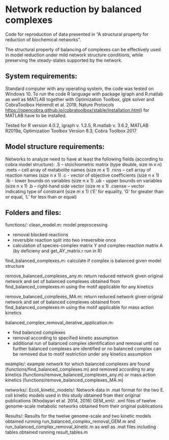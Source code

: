 ﻿# Network reduction by balanced complexes

Code for reproduction of data presented in “A structural property for reduction of biochemical networks”.

The structural property of balancing of complexes can be effectively used in model reduction under mild network structure conditions, while preserving the steady-states supported by the network.

System requirements: 
--------------------

Standard computer with any operating system, the code was tested 	on Windows 10.
To run the code R language with package igraph and R.matlab as well 	as MATLAB together with Optimization Toolbox, glpk solver and CobraToolbox 
Heirendt et al. 2019, Nature Protocols https://opencobra.github.io/cobratoolbox/stable/installation.html) for MATLAB have to be installed.

Tested for R version 4.0.2, igraph v. 1.2.5, R.matlab v. 3.6.2,
MATLAB R2019a, Optimization Toolbox Version 8.3, Cobra Toolbox 2017

Model structure requirements:
-----------------------------

Networks to analyze need to have at least the following fields (according to cobra model structure):
		.S – stoichiometric matrix (type double, size m x n)
		.mets – cell array of metabolite names (size m x 1)
		.rxns – cell array of reaction names (size n x 1)
		.c - vector of objective coefficients (size n x 1)
		.lb - lower bounds on variables (size n x 1)
		.ub - upper bounds on variables (size n x 1)
		.b – right-hand side vector (size m x 1)
		.csense – vector indicating type of constraint (size m x 1)
		(‘E’ for equality, ‘G’ for greater than or equal, ‘L’ for less than or equal)

Folders and files:
-----------------

functions/:
clean_model.m: model preprocessing 
- removal blocked reactions
- reversible reaction split into two irreversible once
- calculation of species-complex matrix Y and complex-reaction matrix A (by deficieny and get_AY_matrix.r run in R)

find_balanced_complexes.m: calculate if complex is balanced given model structure

remove_balanced_complexes_any.m: return reduced network given original network and set of balanced complexes obtained from find_balanced_complexes.m using the motif applicable for any kinetics 

remove_balanced_complexes_MA.m: return reduced network given original network and set of balanced complexes obtained from find_balanced_complexes.m using the motif applicable for mass action kinetics

balanced_complex_removal_iterative_application.m:
- find balanced complexes
- removal according to specified kinetic assumption
- additional run of balanced complex identification and removal until no further balanced complexes are identified or no balanced complex can be removed due to motif restriction under any kinetics assumption


example/: 
example network for which balanced complexes are found (functions/find_balanced_complexes.m) and removed according to any kinetics (functions/remove_balanced_complexes_any.m) or mass action kinetics (functions/remove_balanced_complexes_MA.m)

networks/: 
Ecoli_kinetic_models/: Network data in .mat format for the two E. coli kinetic models used in this study obtained from their original publications (Khodayari et al. 2014, 2016)
GEM_xml/: .xml files of twelve genome-scale metabolic networks obtained from their original publications 

Results/: 
Results for the twelve genome-scale and two kinetic models obtained running run_balanced_complex_removal_GEM.m and run_balanced_complex_removal_kinetic.m as well as .mat files including tables obtained running result_tables.m


